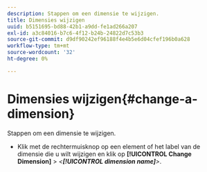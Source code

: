 ```yaml
---
description: Stappen om een dimensie te wijzigen.
title: Dimensies wijzigen
uuid: b5151695-bd88-42b1-a9dd-fe1ad266a207
exl-id: a3c84016-b7c6-4f12-b24b-24822d7c53b3
source-git-commit: d9df90242ef96188f4e4b5e6d04cfef196b0a628
workflow-type: tm+mt
source-wordcount: '32'
ht-degree: 0%

---
```


# Dimensies wijzigen{#change-a-dimension}

Stappen om een dimensie te wijzigen.

* Klik met de rechtermuisknop op een element of het label van de dimensie die u wilt wijzigen en klik op **[!UICONTROL Change Dimension]** > *&lt;**[!UICONTROL dimension name]**>*.
